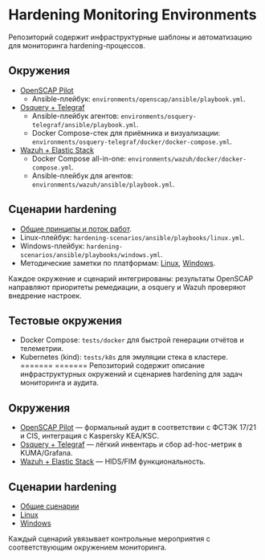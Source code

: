 # Hardening Monitoring Environments

Репозиторий содержит инфраструктурные шаблоны и автоматизацию для мониторинга hardening-процессов.

## Окружения
- [OpenSCAP Pilot](environments/openscap/README.md)
  - Ansible-плейбук: `environments/openscap/ansible/playbook.yml`.
- [Osquery + Telegraf](environments/osquery-telegraf/README.md)
  - Ansible-плейбук агентов: `environments/osquery-telegraf/ansible/playbook.yml`.
  - Docker Compose-стек для приёмника и визуализации: `environments/osquery-telegraf/docker/docker-compose.yml`.
- [Wazuh + Elastic Stack](environments/wazuh/README.md)
  - Docker Compose all-in-one: `environments/wazuh/docker/docker-compose.yml`.
  - Ansible-плейбук для агентов: `environments/wazuh/ansible/playbook.yml`.

## Сценарии hardening
- [Общие принципы и поток работ](hardening-scenarios/README.md).
- Linux-плейбук: `hardening-scenarios/ansible/playbooks/linux.yml`.
- Windows-плейбук: `hardening-scenarios/ansible/playbooks/windows.yml`.
- Методические заметки по платформам: [Linux](hardening-scenarios/linux.md), [Windows](hardening-scenarios/windows.md).

Каждое окружение и сценарий интегрированы: результаты OpenSCAP направляют приоритеты ремедиации, а osquery и Wazuh проверяют внедрение настроек.

## Тестовые окружения
- Docker Compose: `tests/docker` для быстрой генерации отчётов и телеметрии.
- Kubernetes (kind): `tests/k8s` для эмуляции стека в кластере.
=======
=======
Репозиторий содержит описание инфраструктурных окружений и сценариев hardening для задач мониторинга и аудита.

## Окружения
- [OpenSCAP Pilot](environments/openscap/README.md) — формальный аудит в соответствии с ФСТЭК 17/21 и CIS, интеграция с Kaspersky KEA/KSC.
- [Osquery + Telegraf](environments/osquery-telegraf/README.md) — лёгкий инвентарь и сбор ad-hoc-метрик в KUMA/Grafana.
- [Wazuh + Elastic Stack](environments/wazuh/README.md) — HIDS/FIM функциональность.

## Сценарии hardening
- [Общие сценарии](hardening-scenarios/README.md)
- [Linux](hardening-scenarios/linux.md)
- [Windows](hardening-scenarios/windows.md)

Каждый сценарий увязывает контрольные мероприятия с соответствующим окружением мониторинга.
